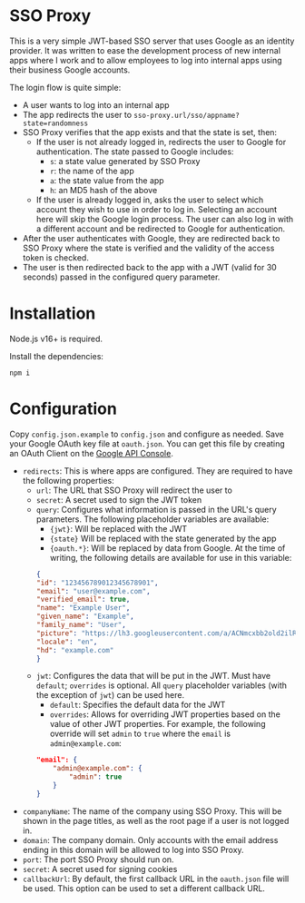# SSO Proxy

This is a very simple JWT-based SSO server that uses Google as an identity provider. It was written to ease the development process of new internal apps where I work and to allow employees to log into internal apps using their business Google accounts.

The login flow is quite simple:
- A user wants to log into an internal app
- The app redirects the user to `sso-proxy.url/sso/appname?state=randomness`
- SSO Proxy verifies that the app exists and that the state is set, then:
	- If the user is not already logged in, redirects the user to Google for authentication. The state passed to Google includes:
		- `s`: a state value generated by SSO Proxy
		- `r`: the name of the app
		- `a`: the state value from the app
		- `h`: an MD5 hash of the above
	- If the user is already logged in, asks the user to select which account they wish to use in order to log in. Selecting an account here will skip the Google login process. The user can also log in with a different account and be redirected to Google for authentication.
- After the user authenticates with Google, they are redirected back to SSO Proxy where the state is verified and the validity of the access token is checked.
- The user is then redirected back to the app with a JWT (valid for 30 seconds) passed in the configured query parameter.

# Installation

Node.js v16+ is required.

Install the dependencies:
```shell
npm i
```

# Configuration

Copy `config.json.example` to `config.json` and configure as needed. Save your Google OAuth key file at `oauth.json`. You can get this file by creating an OAuth Client on the [Google API Console](https://console.cloud.google.com/apis/credentials).

- `redirects`: This is where apps are configured. They are required to have the following properties:
	- `url`: The URL that SSO Proxy will redirect the user to
	- `secret`: A secret used to sign the JWT token
	- `query`: Configures what information is passed in the URL's query parameters. The following placeholder variables are available:
		- `{jwt}`: Will be replaced with the JWT
		- `{state}` Will be replaced with the state generated by the app
		- `{oauth.*}`: Will be replaced by data from Google. At the time of writing, the following details are available for use in this variable:
		```json
		{
		"id": "123456789012345678901",
		"email": "user@example.com",
		"verified_email": true,
		"name": "Example User",
		"given_name": "Example",
		"family_name": "User",
		"picture": "https://lh3.googleusercontent.com/a/ACNmcxbb2old2ilREbhdVM5S5N24ktjzWSEqM4HwUMpu=s96-c",
		"locale": "en",
		"hd": "example.com"
		}
		```
	- `jwt`: Configures the data that will be put in the JWT. Must have `default`; `overrides` is optional. All `query` placeholder variables (with the exception of `jwt`) can be used here.
		- `default`: Specifies the default data for the JWT
		- `overrides`: Allows for overriding JWT properties based on the value of other JWT properties. For example, the following override will set `admin` to `true` where the `email` is `admin@example.com`:
		```json
		"email": {
			"admin@example.com": {
				"admin": true
			}
		}
		```
- `companyName`: The name of the company using SSO Proxy. This will be shown in the page titles, as well as the root page if a user is not logged in.
- `domain`: The company domain. Only accounts with the email address ending in this domain will be allowed to log into SSO Proxy.
- `port`: The port SSO Proxy should run on.
- `secret`: A secret used for signing cookies
- `callbackUrl`: By default, the first callback URL in the `oauth.json` file will be used. This option can be used to set a different callback URL.